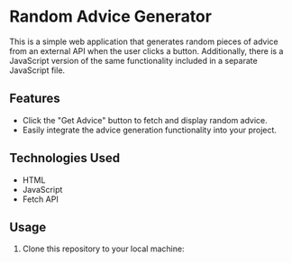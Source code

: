 # Random Advice Generator

This is a simple web application that generates random pieces of advice from an external API when the user clicks a button. Additionally, there is a JavaScript version of the same functionality included in a separate JavaScript file.

## Features

- Click the "Get Advice" button to fetch and display random advice.
- Easily integrate the advice generation functionality into your project.

## Technologies Used

- HTML
- JavaScript
- Fetch API

## Usage

1. Clone this repository to your local machine:

